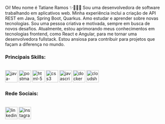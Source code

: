Oi! Meu nome é Tatiane Ramos ✨👩🏽‍💻
Sou uma desenvolvedora de software trabalhando em aplicativos web. Minha experiência inclui a criação de API REST em Java, Spring Boot, Quarkus.
Amo estudar e aprender sobre novas tecnologias. Sou uma pessoa criativa e motivada, sempre em busca de novos desafios.
Atualmente, estou aprimorando meus conhecimentos em tecnologias frontend, como React e Angular, para me tornar uma desenvolvedora fullstack.
Estou ansiosa para contribuir para projetos que façam a diferença no mundo.

### Principais Skills: 
<div style="display: inline_block"><br>
<img width="40" height="40" src="https://img.icons8.com/dusk/40/java-coffee-cup-logo.png" alt="java-coffee-cup-logo"/>
<img width="40" height="40" src="https://img.icons8.com/dusk/40/postman-api.png" alt="postman-api"/>
<img width="40" height="40" src="https://img.icons8.com/dusk/40/html-5.png" alt="html-5"/>
<img width="40" height="40" src="https://img.icons8.com/dusk/40/css3.png" alt="css3"/>
<img width="40" height="40" src="https://img.icons8.com/dusk/40/javascript.png" alt="javascript"/>
<img width="40" height="40" src="https://img.icons8.com/dusk/40/docker.png" alt="docker"/>
<img width="40" height="40" src="https://img.icons8.com/dusk/40/cloudshot.png" alt="cloudshot"/>
</div>

### Rede Sociais: 

<div style="display: inline_block"><br>
<a href="https://www.linkedin.com/in/tatiramos" target="_blank"><img width="40" height="40" src="https://img.icons8.com/dusk/40/linkedin--v1.png" alt="linkedin--v1"></a>
<a href="https://www.instagram.com/tatiramoos" target="_blank"><img width="40" height="40" src="https://img.icons8.com/dusk/40/instagram-new--v1.png" alt="instagram-new--v1"></a>
</div>



